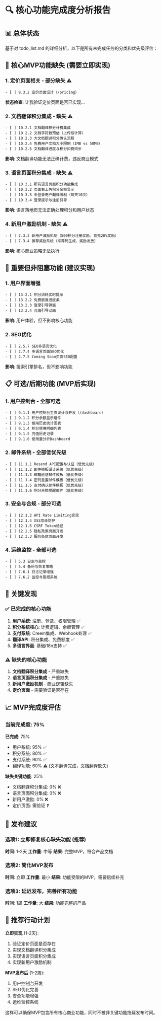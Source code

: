 # 🔍 核心功能完成度分析报告

## 📊 总体状态

基于对 todo_list.md 的详细分析，以下是所有未完成任务的分类和优先级评估：

## 🚨 **核心MVP功能缺失** (需要立即实现)

### 1. **定价页面相关** - 部分缺失 ⚠️
```
- [ ] 9.3.2 定价页面设计（/pricing）
```
**状态检查**: 让我验证定价页面是否已实现...

### 2. **文档翻译积分集成** - 缺失 ⚠️
```
- [ ] 10.2.1 文档翻译积分计费集成
- [ ] 10.2.2 文档字符数预估（上传后计算）
- [ ] 10.2.3 大文档翻译积分确认流程
- [ ] 10.2.4 免费用户文档大小限制（1MB vs 50MB）
- [ ] 10.2.5 文档翻译进度与积分扣费同步
```
**影响**: 文档翻译功能无法正确计费，违反商业模式

### 3. **语言页面积分集成** - 缺失 ⚠️
```
- [ ] 10.3.1 所有语言页面积分功能集成
- [ ] 10.3.2 页面右上角积分余额显示
- [ ] 10.3.3 未登录用户翻译限制（每天10次）
- [ ] 10.3.4 登录提示与注册引导
```
**影响**: 语言落地页无法正确处理积分和用户状态

### 4. **新用户激励机制** - 缺失 ⚠️
```
- [ ] 7.3.3 新用户激励机制（500积分注册奖励、首充20%奖励）
- [ ] 7.3.4 推荐奖励系统（推荐码生成、奖励发放）
```
**影响**: 核心商业策略无法执行

## 🔧 **重要但非阻塞功能** (建议实现)

### 1. **用户界面增强**
```
- [ ] 13.2.1 积分消耗实时提示
- [ ] 13.2.2 免费额度进度条
- [ ] 13.2.3 登录引导弹窗
- [ ] 13.2.4 充值引导动画
```
**影响**: 用户体验，但不影响核心功能

### 2. **SEO优化**
```
- [ ] 2.5.7 SEO多语言优化
- [ ] 2.7.4 多语言页面SEO优化
- [ ] 2.7.5 Coming Soon页面SEO配置
```
**影响**: 搜索引擎排名，但不影响功能

## 📋 **可选/后期功能** (MVP后实现)

### 1. **用户控制台** - 全部可选
```
- [ ] 9.1.1 用户控制台主页设计与开发（/dashboard）
- [ ] 9.1.2 积分余额显示组件
- [ ] 9.1.3 使用历史统计图表
- [ ] 9.1.4 积分使用明细列表
- [ ] 9.1.5 充值历史记录
- [ ] 9.1.6 使用量分析Dashboard
```

### 2. **邮件系统** - 全部低优先级
```
- [ ] 11.1.1 Resend API配置与认证（低优先级）
- [ ] 11.1.2 邮件模板设计系统（低优先级）
- [ ] 11.1.3 邮箱验证邮件模板（低优先级）
- [ ] 11.1.4 密码重置邮件模板（低优先级）
- [ ] 11.1.5 支付确认邮件模板（低优先级）
- [ ] 11.1.6 积分余额提醒邮件（低优先级）
```

### 3. **安全与合规** - 部分可选
```
- [ ] 12.1.2 API Rate Limiting实现
- [ ] 12.1.4 XSS攻击防护
- [ ] 12.1.5 CSRF Token验证
- [ ] 12.2.5 隐私政策页面开发
- [ ] 12.3.3 服务条款页面开发
```

### 4. **运维监控** - 全部可选
```
- [ ] 5.3 日志与监控
- [ ] 5.4 备份与恢复策略
- [ ] 7.6.1 日志记录增强
- [ ] 7.6.2 监控与警报系统
```

## 🎯 **关键发现**

### ✅ **已完成的核心功能**
1. **用户系统**: 注册、登录、权限管理 ✅
2. **积分系统核心**: 计费逻辑、余额管理 ✅
3. **支付系统**: Creem集成、Webhook处理 ✅
4. **翻译API**: 积分集成、免费额度 ✅
5. **多语言界面**: 基础i18n支持 ✅

### ⚠️ **缺失的核心功能**
1. **文档翻译积分集成** - 严重缺失
2. **语言页面积分集成** - 严重缺失  
3. **新用户激励机制** - 商业逻辑缺失
4. **定价页面** - 需要验证是否存在

## 📈 **MVP完成度评估**

### 当前完成度: 75%

**已完成**: 75%
- 用户系统: 95% ✅
- 积分系统: 80% ✅
- 支付系统: 90% ✅
- 翻译功能: 60% ⚠️ (文本翻译完成，文档翻译缺失)

**缺失关键功能**: 25%
- 文档翻译积分集成: 0% ❌
- 语言页面积分集成: 0% ❌
- 新用户激励: 0% ❌
- 定价页面: 需验证 ❓

## 🚀 **发布建议**

### 选项1: 立即修复核心缺失功能 (推荐)
**时间**: 1-2天
**工作量**: 中等
**结果**: 完整MVP，符合产品文档

### 选项2: 简化MVP发布
**时间**: 立即
**工作量**: 最小
**结果**: 功能受限的MVP，需要后续补充

### 选项3: 延迟发布，完善所有功能
**时间**: 1周
**工作量**: 大
**结果**: 功能完整的产品

## 🎯 **推荐行动计划**

**立即实现** (1-2天):
1. 验证定价页面是否存在
2. 实现文档翻译积分集成
3. 实现语言页面积分集成
4. 实现新用户激励机制

**MVP发布后** (1-2周):
1. 用户控制台开发
2. SEO优化完善
3. 安全功能增强
4. 运维监控系统

这样可以确保MVP包含所有核心商业功能，同时不被非关键功能拖延发布时间。
